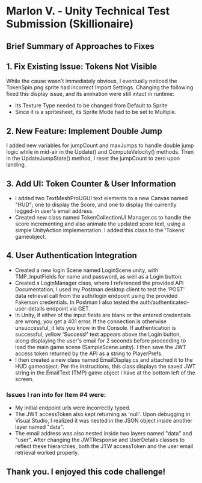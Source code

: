 # Marlon V. - Unity Technical Test Submission (Skillionaire)

## Brief Summary of Approaches to Fixes

## 1. Fix Existing Issue: Tokens Not Visible
While the cause wasn't immediately obvious, I eventually noticed the TokenSpin.png sprite had incorrect Import Settings. Changing the following fixed this display issue, and its animation were still intact in runtime: <br>
- Its Texture Type needed to be changed from Default to Sprite<br>
- Since it is a spritesheet, its Sprite Mode had to be set to Multiple.

## 2. New Feature: Implement Double Jump
I added new variables for jumpCount and maxJumps to handle double jump logic while in mid-air in the Update() and ComputeVelocity() methods. Then in the UpdateJumpState() method, I reset the jumpCount to zero upon landing.

## 3. Add UI: Token Counter & User Information
- I added two TextMeshProUGUI text elements to a new Canvas named "HUD"; one to display the Score, and one to display the currently logged-in user's email address. <br>
- Created new class named TokenCollectionUI Manager.cs to handle the score incrementing and also animate the updated score text, using a simple UnityAction implementation. I added this class to the 'Tokens' gameobject. 

## 4. User Authentication Integration
- Created a new login Scene named LoginScene.unity, with TMP_InputFields for name and password, as well as a Login button.<br>
- Created a LoginManager class, where I referenced the provided API Documentation, I used my Postman desktop client to test the 'POST' data retrieval call from the auth/login endpoint using the provided Fakerson credentials. In Postman I also tested the auth/authenticated-user-details endpoint via GET.<br>
- In Unity, if either of the input fields are blank or the entered credentials are wrong, you get a 401 error. If the connection is otherwise unsuccessful, it lets you know in the Console. If authentication is successful, yellow 'Success!' text appears above the Login button, along displaying the user's email for 2 seconds before proceeding to load the main game scene (SampleScene.unity). I then save the JWT access token returned by the API as a string to PlayerPrefs.
- I then created a new class named EmailDisplay.cs and attached it to the HUD gameobject. Per the instructions, this class displays the saved JWT string in the EmailText (TMP) game object I have at the bottom left of the screen.

### Issues I ran into for Item #4 were:
- My initial endpoint urls were incorrectly typed.
- The JWT accessToken also kept returning as 'null'. Upon debugging in Visual Studio, I realized it was nested in the JSON object inside another layer named "data".
- The email address was also nested inside two layers named "data" and "user". After changing the JWTResponse and UserDetails classes to reflect these hierarchies, both the JTW accessToken and the user email retrieval worked properly.


## Thank you. I enjoyed this code challenge!
